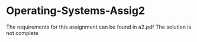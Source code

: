 # Operating-Systems-Assig2
The requirements for this assignment can be found in a2.pdf
The solution is not complete
